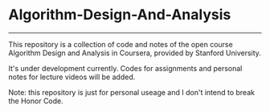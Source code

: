 # Algorithm-Design-And-Analysis
------------------
This repository is a collection of code and notes of the open course Algorithm Design and Analysis in Coursera, provided by Stanford University.

It's under development currently. Codes for assignments and personal notes for lecture videos will be added.

Note: this repository is just for personal useage and I don't intend to break the Honor Code.
